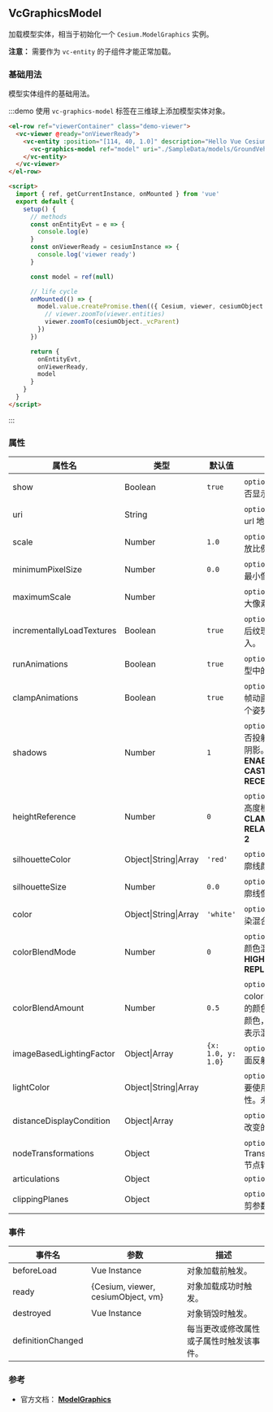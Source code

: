 ## VcGraphicsModel

加载模型实体，相当于初始化一个 `Cesium.ModelGraphics` 实例。

**注意：** 需要作为 `vc-entity` 的子组件才能正常加载。

### 基础用法

模型实体组件的基础用法。

:::demo 使用 `vc-graphics-model` 标签在三维球上添加模型实体对象。

```html
<el-row ref="viewerContainer" class="demo-viewer">
  <vc-viewer @ready="onViewerReady">
    <vc-entity :position="[114, 40, 1.0]" description="Hello Vue Cesium" @click="onEntityEvt" @mouseover="onEntityEvt" @mouseout="onEntityEvt">
      <vc-graphics-model ref="model" uri="./SampleData/models/GroundVehicle/GroundVehicle.glb"></vc-graphics-model>
    </vc-entity>
  </vc-viewer>
</el-row>

<script>
  import { ref, getCurrentInstance, onMounted } from 'vue'
  export default {
    setup() {
      // methods
      const onEntityEvt = e => {
        console.log(e)
      }
      const onViewerReady = cesiumInstance => {
        console.log('viewer ready')
      }

      const model = ref(null)

      // life cycle
      onMounted(() => {
        model.value.createPromise.then(({ Cesium, viewer, cesiumObject }) => {
          // viewer.zoomTo(viewer.entities)
          viewer.zoomTo(cesiumObject._vcParent)
        })
      })

      return {
        onEntityEvt,
        onViewerReady,
        model
      }
    }
  }
</script>
```

:::

### 属性

<!-- prettier-ignore -->
| 属性名 | 类型 | 默认值 | 描述 | 可选值 |
| ----- | ---- | ----- | ----- | ---- |
| show | Boolean | `true` | `optional` 指定 model 是否显示。 |
| uri | String | | `optional` 指定 model 的 url 地址。 |
| scale | Number | `1.0` | `optional` 指定 model 缩放比例。 |
| minimumPixelSize | Number | `0.0` | `optional` 指定 model 的最小像素。 |
| maximumScale | Number | | `optional` 指定 model 最大像素。 |
| incrementallyLoadTextures | Boolean | `true` | `optional` 指定在加载模型后纹理是否可以继续流入。 |
| runAnimations | Boolean | `true` | `optional` 指定是否启动模型中的动画。 |
| clampAnimations | Boolean | `true` | `optional` 指定动画在没有帧动画的时候保持最后一个姿势。 |
| shadows | Number | `1` | `optional` 指定 model 是否投射或接收每个光源的阴影。**DISABLED: 0, ENABLED: 1, CAST_ONLY: 2, RECEIVE_ONLY: 3** |0/1/2/3|
| heightReference | Number | `0` | `optional` 指定 model 的高度模式。**NONE: 0, CLAMP_TO_GROUND: 1, RELATIVE_TO_GROUND: 2** |0/1/2|
| silhouetteColor | Object\|String\|Array | `'red'` | `optional` 指定 model 轮廓线颜色。 |
| silhouetteSize | Number | `0.0` | `optional` 指定 model 轮廓线像素尺寸。 |
| color | Object\|String\|Array | `'white'` | `optional` 指定 model 渲染混合的颜色。 |
| colorBlendMode | Number | `0` | `optional` 指定 model 与颜色混合模式。 **HIGHLIGHT: 0, REPLACE: 1, MIX: 2** | 0/1/2 |
| colorBlendAmount | Number | `0.5` | `optional` 指定 colorBlendMode 为 MIX 的颜色强度。0 表示模型颜色，1 表示纯色，0-1 表示混合。 |
| imageBasedLightingFactor | Object\|Array | `{x: 1.0, y: 1.0}` | `optional` 指定漫反射和镜面反射因子。 |
| lightColor | Object\|String\|Array | | `optional` 指定着色模型时要使用的灯光颜色的属性。未指定是太阳颜色。 |
| distanceDisplayCondition | Object\|Array | | `optional` 指定模型随相机改变的显示条件。 |
| nodeTransformations | Object | | `optional` 设置 TranslationRotationScale 节点转换参数。 |
| articulations | Object | | `optional` |
| clippingPlanes | Object | | `optional` 指定模型屏幕裁剪参数。 |

### 事件

| 事件名            | 参数                               | 描述                                     |
| ----------------- | ---------------------------------- | ---------------------------------------- |
| beforeLoad        | Vue Instance                       | 对象加载前触发。                         |
| ready             | {Cesium, viewer, cesiumObject, vm} | 对象加载成功时触发。                     |
| destroyed         | Vue Instance                       | 对象销毁时触发。                         |
| definitionChanged |                                    | 每当更改或修改属性或子属性时触发该事件。 |

### 参考

- 官方文档： **[ModelGraphics](https://cesium.com/docs/cesiumjs-ref-doc/ModelGraphics.html)**
